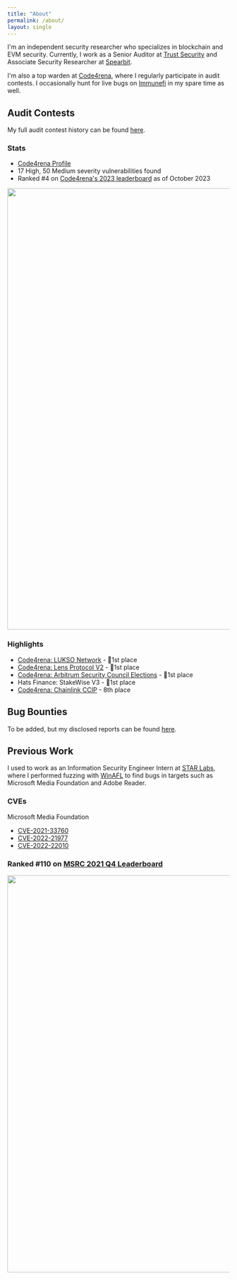 ```yaml
---
title: "About"
permalink: /about/
layout: single
---
```


I'm an independent security researcher who specializes in blockchain and EVM security. Currently, I work as a Senior Auditor at [Trust Security](https://www.trust-security.xyz/) and Associate Security Researcher at [Spearbit](https://spearbit.com/).

I'm also a top warden at [Code4rena](https://code4rena.com/), where I regularly participate in audit contests. I occasionally hunt for live bugs on [Immunefi](https://immunefi.com/) in my spare time as well.

## Audit Contests

My full audit contest history can be found [here](https://github.com/MiloTruck/audits/blob/main/audit-contests.md).

### Stats

- [Code4rena Profile](https://code4rena.com/@MiloTruck)
- 17 High, 50 Medium severity vulnerabilities found
- Ranked #4 on [Code4rena's 2023 leaderboard](https://code4rena.com/leaderboard) as of October 2023

<img src="{{site.baseurl}}/assets/images/c4_leaderboard.jpg" width=1000>

### Highlights

- [Code4rena: LUKSO Network](https://code4rena.com/contests/2023-06-lukso) - 🥇1st place
- [Code4rena: Lens Protocol V2](https://code4rena.com/contests/2023-07-lens-protocol-v2) - 🥇1st place
- [Code4rena: Arbitrum Security Council Elections](https://code4rena.com/contests/2023-08-arbitrum-security-council-election-system) - 🥇1st place
- Hats Finance: StakeWise V3 - 🥇1st place
- [Code4rena: Chainlink CCIP](https://code4rena.com/contests/2023-05-chainlink-cross-chain-services-ccip-and-arm-network) - 8th place

## Bug Bounties

To be added, but my disclosed reports can be found [here](https://github.com/MiloTruck/audits/tree/main/immunefi).

## Previous Work

I used to work as an Information Security Engineer Intern at [STAR Labs](https://starlabs.sg/), where I performed fuzzing with [WinAFL](https://github.com/googleprojectzero/winafl) to find bugs in targets such as Microsoft Media Foundation and Adobe Reader.

### CVEs

Microsoft Media Foundation 

- [CVE-2021-33760](/blog/CVE-2021-33760)
- [CVE-2022-21977](/blog/CVE-2022-21977)
- [CVE-2022-22010](/blog/CVE-2022-22010)

### Ranked #110 on [MSRC 2021 Q4 Leaderboard](https://msrc.microsoft.com/blog/2022/02/congratulations-to-the-top-msrc-2021-q4-security-researchers/)

<img src="{{site.baseurl}}/assets/images/MSRC%202021%20Q4%20Leaderboard.png" width=900>